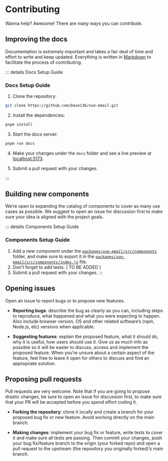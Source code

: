 # Contributing
Wanna help? Awesome! There are many ways you can contribute.

## Improving the docs
Documentation is extremely important and takes a fair deal of time and effort to write and keep updated. Everything is written in [Markdown](https://www.markdownguide.org/) to facilitate the process of contributing.

::: details Docs Setup Guide

### Docs Setup Guide
1. Clone the repository:

```bash
git clone https://github.com/Dave136/vue-email.git
```

2. Install the dependencies:

```bash
pnpm install
``` 

3. Start the docs server:

```bash
pnpm run docs
```

4. Make your changes under the `docs` folder and see a live preview at [localhost:5173](http://localhost:5173/).

5. Submit a pull request with your changes.

:::



## Building new components

We’re open to expanding the catalog of components to cover as many use cases as possible. We suggest to open an issue for discussion first to make sure your idea is aligned with the project goals.

::: details Components Setup Guide

### Components Setup Guide
1. Add a new component under the <u>`packages/vue-email/src/components`</u> folder, and make sure to export it in the <u>`packages/vue-email/src/components/index.js`</u> file.
2. Don't forget to add tests. ( TO BE ADDED )
3. Submit a pull request with your changes.
:::

## Opening issues

Open an issue to report bugs or to propose new features.

* **Reporting bugs**: describe the bug as clearly as you can, including steps to reproduce, what happened and what you were expecting to happen. Also include browser version, OS and other related software’s (npm, Node.js, etc) versions when applicable.

* **Suggesting features**: explain the proposed feature, what it should do, why it is useful, how users should use it. Give us as much info as possible so it will be easier to discuss, access and implement the proposed feature. When you’re unsure about a certain aspect of the feature, feel free to leave it open for others to discuss and find an appropriate solution.

## Proposing pull requests

Pull requests are very welcome. Note that if you are going to propose drastic changes, be sure to open an issue for discussion first, to make sure that your PR will be accepted before you spend effort coding it.

* **Forking the repository**: clone it locally and create a branch for your proposed bug fix or new feature. Avoid working directly on the main branch.

* **Making changes**: implement your bug fix or feature, write tests to cover it and make sure all tests are passing. Then commit your changes, push your bug fix/feature branch to the origin (your forked repo) and open a pull request to the upstream (the repository you originally forked)‘s main branch.